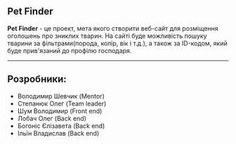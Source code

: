 <h2>Pet Finder</h2>
<p><b>Pet Finder</b> - це проект, мета якого створити веб-сайт для розміщення оголошень про зниклих тварин. На сайті буде можливість пошуку тварини за фільтрами(порода, колір, вік і т.д.), а також за ID-кодом, який буде прив'язаний до профілю господаря.</b></p>
<hr>
<h2>Розробники:</h2>
<ul>
  <li>Володимир Шевчик (Mentor)</li>
  <li>Степанюк Олег (Team leader)</li>
  <li>Шум Володимир (Front end)</li>
  <li>Лобач Олег (Back end)</li>
  <li>Богоніс Єлізавета (Back end)</li>
  <li>Ільїн Владислав (Back end)</li>
</ul>
